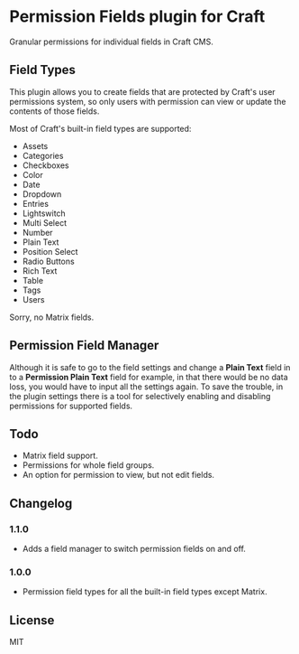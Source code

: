 # Permission Fields plugin for Craft

Granular permissions for individual fields in Craft CMS.

## Field Types

This plugin allows you to create fields that are protected by Craft's user permissions system, so
only users with permission can view or update the contents of those fields.

Most of Craft's built-in field types are supported:

* Assets
* Categories
* Checkboxes
* Color
* Date
* Dropdown
* Entries
* Lightswitch
* Multi Select
* Number
* Plain Text
* Position Select
* Radio Buttons
* Rich Text
* Table
* Tags
* Users

Sorry, no Matrix fields.

## Permission Field Manager

Although it is safe to go to the field settings and change a **Plain Text** field in to a
**Permission Plain Text** field for example, in that there would be no data loss, you would have to
input all the settings again. To save the trouble, in the plugin settings there is a tool for
selectively enabling and disabling permissions for supported fields.

## Todo

* Matrix field support.
* Permissions for whole field groups.
* An option for permission to view, but not edit fields.

## Changelog

### 1.1.0

* Adds a field manager to switch permission fields on and off.

### 1.0.0

* Permission field types for all the built-in field types except Matrix.

## License

MIT